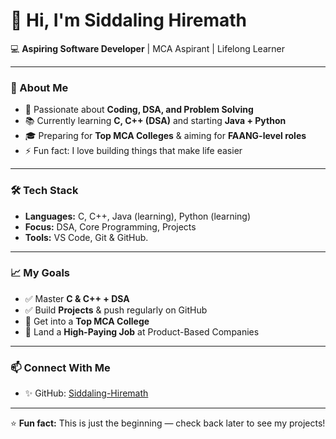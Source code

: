 # 👋 Hi, I'm Siddaling Hiremath  

💻 **Aspiring Software Developer** | MCA Aspirant | Lifelong Learner  

---

### 🚀 About Me
- 🎯 Passionate about **Coding, DSA, and Problem Solving**  
- 📚 Currently learning **C, C++ (DSA)** and starting **Java + Python**  
- 🎓 Preparing for **Top MCA Colleges** & aiming for **FAANG-level roles**  
- ⚡ Fun fact: I love building things that make life easier  

---

### 🛠️ Tech Stack
- **Languages:** C, C++, Java (learning), Python (learning)  
- **Focus:** DSA, Core Programming, Projects  
- **Tools:** VS Code, Git & GitHub.  

---

### 📈 My Goals
- ✅ Master **C & C++ + DSA**
- ✅ Build **Projects** & push regularly on GitHub  
- 🎯 Get into a **Top MCA College**  
- 🎯 Land a **High-Paying Job** at Product-Based Companies  

---

### 📫 Connect With Me  
- ✨ GitHub: [Siddaling-Hiremath](https://github.com/Siddaling-Hiremath)   

---

⭐ **Fun fact:** This is just the beginning — check back later to see my projects!


<!--
**Siddaling-Hiremath/Siddaling-Hiremath** is a ✨ _special_ ✨ repository because its `README.md` (this file) appears on your GitHub profile.

Here are some ideas to get you started:

- 🔭 I’m currently working on ...
- 🌱 I’m currently learning ...
- 👯 I’m looking to collaborate on ...
- 🤔 I’m looking for help with ...
- 💬 Ask me about ...
- 📫 How to reach me: ...
- 😄 Pronouns: ...
- ⚡ Fun fact: ...
-->
